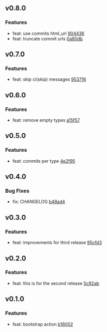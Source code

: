 
## v0.8.0

### Features
- feat: use commits html_url [904436](https://github.com/meetic-julienneuhart/e2p-create-release-action/commit/904436afed80ebbb3ad1dab60b01c6e4df75805e)
- feat: truncate commit urls [0a80db](https://github.com/meetic-julienneuhart/e2p-create-release-action/commit/0a80db905b6429a1f4b2d1b417e9ac7c6854b6df)

## v0.7.0

### Features
- feat: skip ci(skip) messages [953716](https://github.com/meetic-julienneuhart/e2p-create-release-action/commit/9537165e41a7f78c336a40922ed9d76b8992d856)

## v0.6.0

### Features
- feat: remove empty types [a15f57](https://github.com/meetic-julienneuhart/e2p-create-release-action/commit/a15f577269d73076798784bc3b9f260de4dbe42c)

## v0.5.0

### Features
- feat: commits per type [4e2f95](https://github.com/meetic-julienneuhart/e2p-create-release-action/commit/4e2f953dc8d211e9ea68c1f75fdd27187e83b7b8)

## v0.4.0

### Bug Fixes
- fix: CHANGELOG [b48ad4](https://github.com/meetic-julienneuhart/e2p-create-release-action/commit/b48ad4cbbd9837be9b0d8f97137531aacc58268c)

## v0.3.0

### Features
- feat: improvements for third release [95cfd3](https://github.com/meetic-julienneuhart/e2p-create-release-action/commit/95cfd33edb6b45a0739b9fb47fe4612ed8f7fd80)

## v0.2.0

### Features
- feat: this is for the second release [5c92ab](https://github.com/meetic-julienneuhart/e2p-create-release-action/commit/5c92abf0a11dcd8f891be28e6d137b211aa780fd)

## v0.1.0

### Features
- feat: bootstrap action [b16002](https://github.com/meetic-julienneuhart/e2p-create-release-action/commit/b16002c092eacf5a27220bd5c5df6718336d6cbd)
